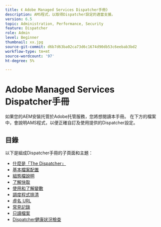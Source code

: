 ```yaml
---
title: 《 Adobe Managed Services Dispatcher手冊》
description: AMS程式，以取得Dispatcher設定的適當支援。
version: 6.5
topic: Administration, Performance, Security
feature: Dispatcher
role: Admin
level: Beginner
thumbnail: xx.jpg
source-git-commit: d6b7d63ba02ca73d6c1674d90db53c6eebab3bd2
workflow-type: tm+mt
source-wordcount: '97'
ht-degree: 5%

---
```



# Adobe Managed Services Dispatcher手冊

如果您的AEM安裝托管於Adobe托管服務，您將想閱讀本手冊。
在下方的檔案中，會說明AMS程式，以便正確自訂及使用提供的Dispatcher設定。

## 目錄

以下是組成Dispatcher手冊的子頁面和主題：

- [什麼是「The Dispatcher」](./what-is-the-dispatcher.md)
- [基本檔案配置](./basic-file-layout.md)
- [組態檔說明](./explanation-config-files.md)
- [了解快取](./understanding-cache.md)
- [使用和了解變數](./variables.md)
- [調度程式排清](./disp-flushing.md)
- [虛名 URL](./disp-vanity-url.md)
- [常見記錄](./common-logs.md)
- [只讀檔案](./immutable-files.md)
- [Dispatcher健康狀況檢查](./health-check.md)